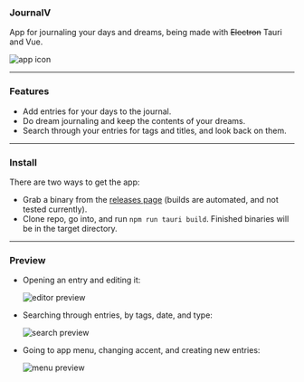 ### JournalV

App for journaling your days and dreams, being made with ~~Electron~~ Tauri and Vue.

![app icon](static/jv-icon-sm.png)

<hr />

### Features

- Add entries for your days to the journal.
- Do dream journaling and keep the contents of your dreams.
- Search through your entries for tags and titles, and look back on them.

<hr />

### Install

There are two ways to get the app:

- Grab a binary from the [releases page](https://github.com/ahmedkabd/journalv/releases) (builds are automated, and not tested currently).
- Clone repo, go into, and run `npm run tauri build`. Finished binaries will be in the target directory.
<hr />

### Preview

- Opening an entry and editing it:

  ![editor preview](static/jv-open.gif)

- Searching through entries, by tags, date, and type:

  ![search preview](static/jv-search.gif)

- Going to app menu, changing accent, and creating new entries:

  ![menu preview](static/jv-menu.gif)

